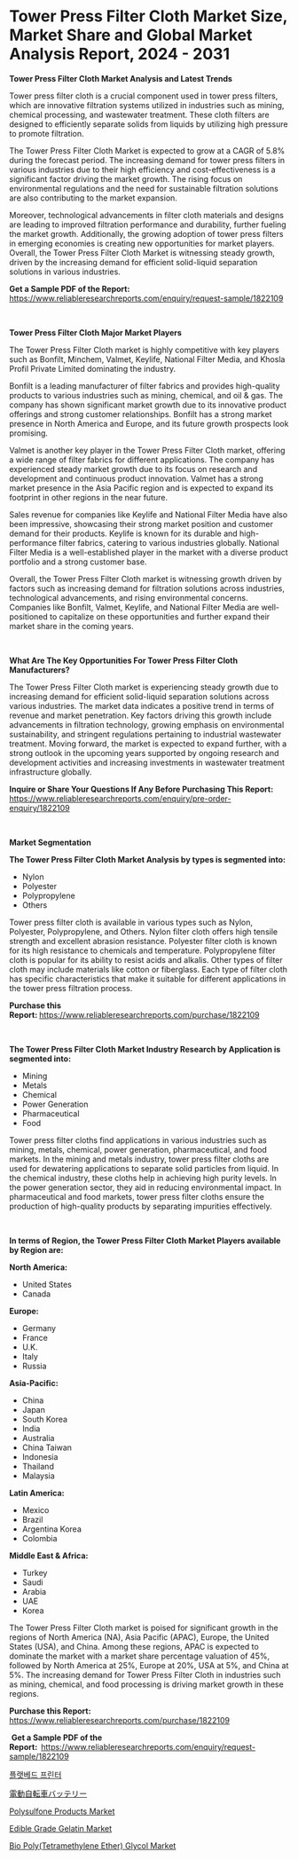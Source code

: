 <p><h1>Tower Press Filter Cloth Market Size, Market Share and Global Market Analysis Report, 2024 - 2031</h1></p><p><strong>Tower Press Filter Cloth Market Analysis and Latest Trends</strong></p>
<p><p>Tower press filter cloth is a crucial component used in tower press filters, which are innovative filtration systems utilized in industries such as mining, chemical processing, and wastewater treatment. These cloth filters are designed to efficiently separate solids from liquids by utilizing high pressure to promote filtration.</p><p>The Tower Press Filter Cloth Market is expected to grow at a CAGR of 5.8% during the forecast period. The increasing demand for tower press filters in various industries due to their high efficiency and cost-effectiveness is a significant factor driving the market growth. The rising focus on environmental regulations and the need for sustainable filtration solutions are also contributing to the market expansion.</p><p>Moreover, technological advancements in filter cloth materials and designs are leading to improved filtration performance and durability, further fueling the market growth. Additionally, the growing adoption of tower press filters in emerging economies is creating new opportunities for market players. Overall, the Tower Press Filter Cloth Market is witnessing steady growth, driven by the increasing demand for efficient solid-liquid separation solutions in various industries.</p></p>
<p><strong>Get a Sample PDF of the Report:&nbsp;</strong> <a href="https://www.reliableresearchreports.com/enquiry/request-sample/1822109">https://www.reliableresearchreports.com/enquiry/request-sample/1822109</a></p>
<p>&nbsp;</p>
<p><strong>Tower Press Filter Cloth Major Market Players</strong></p>
<p><p>The Tower Press Filter Cloth market is highly competitive with key players such as Bonfilt, Minchem, Valmet, Keylife, National Filter Media, and Khosla Profil Private Limited dominating the industry. </p><p>Bonfilt is a leading manufacturer of filter fabrics and provides high-quality products to various industries such as mining, chemical, and oil & gas. The company has shown significant market growth due to its innovative product offerings and strong customer relationships. Bonfilt has a strong market presence in North America and Europe, and its future growth prospects look promising.</p><p>Valmet is another key player in the Tower Press Filter Cloth market, offering a wide range of filter fabrics for different applications. The company has experienced steady market growth due to its focus on research and development and continuous product innovation. Valmet has a strong market presence in the Asia Pacific region and is expected to expand its footprint in other regions in the near future.</p><p>Sales revenue for companies like Keylife and National Filter Media have also been impressive, showcasing their strong market position and customer demand for their products. Keylife is known for its durable and high-performance filter fabrics, catering to various industries globally. National Filter Media is a well-established player in the market with a diverse product portfolio and a strong customer base.</p><p>Overall, the Tower Press Filter Cloth market is witnessing growth driven by factors such as increasing demand for filtration solutions across industries, technological advancements, and rising environmental concerns. Companies like Bonfilt, Valmet, Keylife, and National Filter Media are well-positioned to capitalize on these opportunities and further expand their market share in the coming years.</p></p>
<p>&nbsp;</p>
<p><strong>What Are The Key Opportunities For Tower Press Filter Cloth Manufacturers?</strong></p>
<p><p>The Tower Press Filter Cloth market is experiencing steady growth due to increasing demand for efficient solid-liquid separation solutions across various industries. The market data indicates a positive trend in terms of revenue and market penetration. Key factors driving this growth include advancements in filtration technology, growing emphasis on environmental sustainability, and stringent regulations pertaining to industrial wastewater treatment. Moving forward, the market is expected to expand further, with a strong outlook in the upcoming years supported by ongoing research and development activities and increasing investments in wastewater treatment infrastructure globally.</p></p>
<p><strong>Inquire or Share Your Questions If Any Before Purchasing This Report:</strong> <a href="https://www.reliableresearchreports.com/enquiry/pre-order-enquiry/1822109">https://www.reliableresearchreports.com/enquiry/pre-order-enquiry/1822109</a></p>
<p>&nbsp;</p>
<p><strong>Market Segmentation</strong></p>
<p><strong>The Tower Press Filter Cloth Market Analysis by types is segmented into:</strong></p>
<p><ul><li>Nylon</li><li>Polyester</li><li>Polypropylene</li><li>Others</li></ul></p>
<p><p>Tower press filter cloth is available in various types such as Nylon, Polyester, Polypropylene, and Others. Nylon filter cloth offers high tensile strength and excellent abrasion resistance. Polyester filter cloth is known for its high resistance to chemicals and temperature. Polypropylene filter cloth is popular for its ability to resist acids and alkalis. Other types of filter cloth may include materials like cotton or fiberglass. Each type of filter cloth has specific characteristics that make it suitable for different applications in the tower press filtration process.</p></p>
<p><strong>Purchase this Report:&nbsp;</strong><a href="https://www.reliableresearchreports.com/purchase/1822109">https://www.reliableresearchreports.com/purchase/1822109</a></p>
<p>&nbsp;</p>
<p><strong>The Tower Press Filter Cloth Market Industry Research by Application is segmented into:</strong></p>
<p><ul><li>Mining</li><li>Metals</li><li>Chemical</li><li>Power Generation</li><li>Pharmaceutical</li><li>Food</li></ul></p>
<p><p>Tower press filter cloths find applications in various industries such as mining, metals, chemical, power generation, pharmaceutical, and food markets. In the mining and metals industry, tower press filter cloths are used for dewatering applications to separate solid particles from liquid. In the chemical industry, these cloths help in achieving high purity levels. In the power generation sector, they aid in reducing environmental impact. In pharmaceutical and food markets, tower press filter cloths ensure the production of high-quality products by separating impurities effectively.</p></p>
<p>&nbsp;</p>
<p><strong>In terms of Region, the Tower Press Filter Cloth Market Players available by Region are:</strong></p>
<p>
    <p> <strong> North America: </strong>
        <ul>
            <li>United States</li>
            <li>Canada</li>
        </ul>
        </p> 
    <p> <strong> Europe: </strong>
        <ul>
            <li>Germany</li>
            <li>France</li>
            <li>U.K.</li>
            <li>Italy</li>
            <li>Russia</li>
        </ul>
        </p> 
    <p> <strong> Asia-Pacific: </strong>
        <ul>
            <li>China</li>
            <li>Japan</li>
            <li>South Korea</li>
            <li>India</li>
            <li>Australia</li>
            <li>China Taiwan</li>
            <li>Indonesia</li>
            <li>Thailand</li>
            <li>Malaysia</li>
        </ul>
        </p> 
    <p> <strong> Latin America: </strong>
        <ul>
            <li>Mexico</li>
            <li>Brazil</li>
            <li>Argentina Korea</li>
            <li>Colombia</li>
        </ul>
        </p> 
    <p> <strong> Middle East & Africa: </strong>
        <ul>
            <li>Turkey</li>
            <li>Saudi</li>
            <li>Arabia</li>
            <li>UAE</li>
            <li>Korea</li>
        </ul>
    </p>
    </p>
<p><p>The Tower Press Filter Cloth market is poised for significant growth in the regions of North America (NA), Asia Pacific (APAC), Europe, the United States (USA), and China. Among these regions, APAC is expected to dominate the market with a market share percentage valuation of 45%, followed by North America at 25%, Europe at 20%, USA at 5%, and China at 5%. The increasing demand for Tower Press Filter Cloth in industries such as mining, chemical, and food processing is driving market growth in these regions.</p></p>
<p><strong>Purchase this Report: </strong><a href="https://www.reliableresearchreports.com/purchase/1822109">https://www.reliableresearchreports.com/purchase/1822109</a></p>
<p>&nbsp;<strong>Get a Sample PDF of the Report:&nbsp;&nbsp;</strong><a href="https://www.reliableresearchreports.com/enquiry/request-sample/1822109">https://www.reliableresearchreports.com/enquiry/request-sample/1822109</a></p>
<p><strong></strong></p>
<p><p><a href="https://github.com/bvubpqd5241630/Market-Research-Report-List-1/blob/main/9311808686.md">플랫베드 프린터</a></p><p><a href="https://github.com/bucuel854722/Market-Research-Report-List-1/blob/main/9941919995.md">電動自転車バッテリー</a></p><p><a href="https://github.com/fiixsa/Market-Research-Report-List-1/blob/main/polysulfone-products-market.md">Polysulfone Products Market</a></p><p><a href="https://issuu.com/reportprime-2/docs/edible-grade-gelatin-market-size-2030.pptx">Edible Grade Gelatin Market</a></p><p><a href="https://github.com/Airanohannonzb68e5pb53oc1/Market-Research-Report-List-1/blob/main/bio-polytetramethylene-ether-glycol-market.md">Bio Poly(Tetramethylene Ether) Glycol Market</a></p></p>